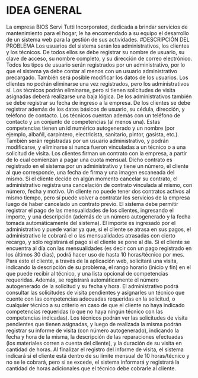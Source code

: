 # IDEA GENERAL
La empresa BIOS Servi Tutti Incorporated, dedicada a brindar servicios de mantenimiento para el
hogar, le ha encomendado a su equipo el desarrollo de un sistema web para la gestión de sus actividades.
#DESCRIPCIÓN DEL PROBLEMA
Los usuarios del sistema serán los administrativos, los clientes y los técnicos. De todos ellos se debe
registrar su nombre de usuario, su clave de acceso, su nombre completo, y su dirección de correo
electrónico. Todos los tipos de usuario serán registrados por un administrativo, por lo que el sistema
ya debe contar al menos con un usuario administrativo precargado. También será posible modificar
los datos de los usuarios. Los clientes no podrán eliminarse una vez registrados, pero los
administrativos sí. Los técnicos podrán eliminarse, pero si tienen solicitudes de visita asignadas deberá
realizarse una baja lógica.
De los administrativos también se debe registrar su fecha de ingreso a la empresa.
De los clientes se debe registrar además de los datos básicos de usuario, su cédula, dirección, y
teléfono de contacto.
Los técnicos cuentan además con un teléfono de contacto y un conjunto de competencias (al menos
una). Estas competencias tienen un id numérico autogenerado y un nombre (por ejemplo, albañil,
carpintero, electricista, sanitario, pintor, gasista, etc.). También serán registradas por un usuario
administrativo, y podrán modificarse, y eliminarse si nunca fueron vinculadas a un técnico o a una
solicitud de visita.
Los clientes firman un contrato con la empresa, a partir de lo cual comienzan a pagar una cuota
mensual. Dicho contrato es registrado en el sistema por un administrativo y tiene un número, el
cliente al que corresponde, una fecha de firma y una imagen escaneada del mismo. Si el cliente decide
en algún momento cancelar su contrato, el administrativo registra una cancelación de contrato
vinculada al mismo, con número, fecha y motivo. Un cliente no puede tener dos contratos activos al
mismo tiempo, pero sí puede volver a contratar los servicios de la empresa luego de haber cancelado
un contrato previo.
El sistema debe permitir registrar el pago de las mensualidades de los clientes, ingresando el importe,
y una descripción (además de un número autogenerado y la fecha tomada automáticamente del
sistema). El importe es ingresado por el administrativo y puede variar ya que, si el cliente se atrasa en
sus pagos, el administrativo le cobrará el o las mensualidades atrasadas con cierto recargo, y sólo
registrará el pago si el cliente se pone al día.
Si el cliente se encuentra al día con las mensualidades (es decir con un pago registrado en los últimos
30 días), podrá hacer uso de hasta 10 horas/técnico por mes. Para esto el cliente, a través de la
aplicación web, solicitará una visita, indicando la descripción de su problema, el rango horario
(inicio y fin) en el que puede recibir al técnico, y una lista opcional de competencias requeridas. Además,
se registrará automáticamente el número autogenerado de la solicitud y su fecha y hora.
El administrativo podrá consultar las solicitudes de visita pendientes y asignarles un técnico que cuente
con las competencias adecuadas requeridas en la solicitud, o cualquier técnico a su criterio en caso de
que el cliente no haya indicado competencias requeridas (o que no haya ningún técnico con las
competencias indicadas).
Los técnicos podrán ver las solicitudes de visita pendientes que tienen asignadas, y luego de realizada
la misma podrán registrar su informe de visita (con número autogenerado), indicando la fecha y hora
de la misma, la descripción de las reparaciones efectuadas (los materiales corren a cuenta del
cliente), y la duración de su visita en cantidad de horas. Al finalizar el registro del informe de visita,
el sistema indicará si el cliente está dentro de su límite mensual de 10 horas/técnico y no se le cobrará,
pero si se excede, el sistema informará y registrará la cantidad de horas adicionales que el técnico debe
cobrarle al cliente.
